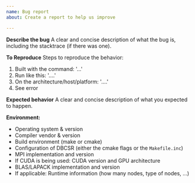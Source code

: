 ```yaml
---
name: Bug report
about: Create a report to help us improve

---
```


**Describe the bug**
A clear and concise description of what the bug is, including the stacktrace (if there was one).

**To Reproduce**
Steps to reproduce the behavior:
1. Built with the command: '...'
2. Run like this: '....'
3. On the architecture/host/platform: '....'
4. See error

**Expected behavior**
A clear and concise description of what you expected to happen.

**Environment:**
 - Operating system & version
 - Compiler vendor & version
 - Build environment (make or cmake)
 - Configuration of DBCSR (either the cmake flags or the `Makefile.inc`)
 - MPI implementation and version
 - If CUDA is being used: CUDA version and GPU architecture
 - BLAS/LAPACK implementation and version
 - If applicable: Runtime information (how many nodes, type of nodes, ...)
